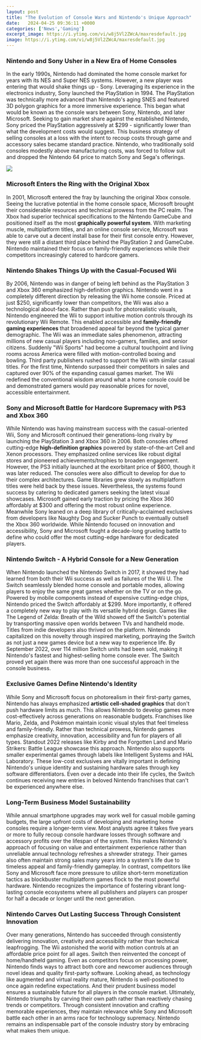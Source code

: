 ```yaml
---
layout: post
title: "The Evolution of Console Wars and Nintendo's Unique Approach"
date:   2024-04-25 09:36:11 +0000
categories: ['News','Gaming']
excerpt_image: https://i.ytimg.com/vi/w8j5Vl2ZWcA/maxresdefault.jpg
image: https://i.ytimg.com/vi/w8j5Vl2ZWcA/maxresdefault.jpg
---
```


### **Nintendo and Sony Usher in a New Era of Home Consoles**
In the early 1990s, Nintendo had dominated the home console market for years with its NES and Super NES systems. However, a new player was entering that would shake things up - Sony. Leveraging its experience in the electronics industry, Sony launched the PlayStation in 1994. The PlayStation was technically more advanced than Nintendo's aging SNES and featured 3D polygon graphics for a more immersive experience. This began what would be known as the console wars between Sony, Nintendo, and later Microsoft. 
Seeking to gain market share against the established Nintendo, Sony priced the PlayStation aggressively at $299 - significantly lower than what the development costs would suggest. This business strategy of selling consoles at a loss with the intent to recoup costs through game and accessory sales became standard practice. Nintendo, who traditionally sold consoles modestly above manufacturing costs, was forced to follow suit and dropped the Nintendo 64 price to match Sony and Sega's offerings.

![](https://theologygaming.com/wp-content/uploads/2015/07/Nintendo-Home-Console-Timeline.jpg)
### **Microsoft Enters the Ring with the Original Xbox**  
In 2001, Microsoft entered the fray by launching the original Xbox console. Seeing the lucrative potential in the home console space, Microsoft brought their considerable resources and technical prowess from the PC realm. The Xbox had superior technical specifications to the Nintendo GameCube and positioned itself as the most **graphically powerful system**. With marketing muscle, multiplatform titles, and an online console service, Microsoft was able to carve out a decent install base for their first console entry. However, they were still a distant third place behind the PlayStation 2 and GameCube. Nintendo maintained their focus on family-friendly experiences while their competitors increasingly catered to hardcore gamers.
### **Nintendo Shakes Things Up with the Casual-Focused Wii**
By 2006, Nintendo was in danger of being left behind as the PlayStation 3 and Xbox 360 emphasized high-definition graphics. Nintendo went in a completely different direction by releasing the Wii home console. Priced at just $250, significantly lower than competitors, the Wii was also a technological about-face. Rather than push for photorealistic visuals, Nintendo engineered the Wii to support intuitive motion controls through its revolutionary Wii Remote. This enabled accessible and **family-friendly gaming experiences** that broadened appeal far beyond the typical gamer demographic. 
The Wii was an immediate sales phenomenon, attracting millions of new casual players including non-gamers, families, and senior citizens. Suddenly "Wii Sports" had become a cultural touchpoint and living rooms across America were filled with motion-controlled boxing and bowling. Third party publishers rushed to support the Wii with similar casual titles. For the first time, Nintendo surpassed their competitors in sales and captured over 90% of the expanding casual games market. The Wii redefined the conventional wisdom around what a home console could be and demonstrated gamers would pay reasonable prices for novel, accessible entertainment.
### **Sony and Microsoft Battle for Hardcore Supremacy with PS3 and Xbox 360** 
While Nintendo was having mainstream success with the casual-oriented Wii, Sony and Microsoft continued their generations-long rivalry by launching the PlayStation 3 and Xbox 360 in 2006. Both consoles offered cutting-edge **high-definition graphics** powered by state-of-the-art Cell and Xenon processors. They emphasized online services like robust digital stores and pioneered achievements/trophies to broaden engagement. However, the PS3 initially launched at the exorbitant price of $600, though it was later reduced. The consoles were also difficult to develop for due to their complex architectures. Game libraries grew slowly as multiplatform titles were held back by these issues.
Nevertheless, the systems found success by catering to dedicated gamers seeking the latest visual showcases. Microsoft gained early traction by pricing the Xbox 360 affordably at $300 and offering the most robust online experience. Meanwhile Sony leaned on a deep library of critically-acclaimed exclusives from developers like Naughty Dog and Sucker Punch to eventually outsell the Xbox 360 worldwide. While Nintendo focused on innovation and accessibility, Sony and Microsoft fought a decade-long grueling battle to define who could offer the most cutting-edge hardware for dedicated players.  
### **Nintendo Switch - A Hybrid Console for a New Generation**
When Nintendo launched the Nintendo Switch in 2017, it showed they had learned from both their Wii success as well as failures of the Wii U. The Switch seamlessly blended home console and portable modes, allowing players to enjoy the same great games whether on the TV or on the go. Powered by mobile components instead of expensive cutting-edge chips, Nintendo priced the Switch affordably at $299. More importantly, it offered a completely new way to play with its versatile hybrid design.
Games like The Legend of Zelda: Breath of the Wild showed off the Switch's potential by transporting massive open worlds between TVs and handheld mode. Titles from indie developers also thrived on the platform. Nintendo capitalized on this novelty through inspired marketing, portraying the Switch as not just a new games device but a new way to experience life. By September 2022, over 114 million Switch units had been sold, making it Nintendo's fastest and highest-selling home console ever. The Switch proved yet again there was more than one successful approach in the console business.
### **Exclusive Games Define Nintendo's Identity** 
While Sony and Microsoft focus on photorealism in their first-party games, Nintendo has always emphasized **artistic cell-shaded graphics** that don't push hardware limits as much. This allows Nintendo to develop games more cost-effectively across generations on reasonable budgets. Franchises like Mario, Zelda, and Pokémon maintain iconic visual styles that feel timeless and family-friendly. Rather than technical prowess, Nintendo games emphasize creativity, innovation, accessibility and fun for players of all types. 
Standout 2022 releases like Kirby and the Forgotten Land and Mario Strikers: Battle League showcase this approach. Nintendo also supports smaller experimental games through labels like Intelligent Systems and HAL Laboratory. These low-cost exclusives are vitally important in defining Nintendo's unique identity and sustaining hardware sales through key software differentiators. Even over a decade into their life cycles, the Switch continues receiving new entries in beloved Nintendo franchises that can't be experienced anywhere else.
### **Long-Term Business Model Sustainability**
While annual smartphone upgrades may work well for casual mobile gaming budgets, the large upfront costs of developing and marketing home consoles require a longer-term view. Most analysts agree it takes five years or more to fully recoup console hardware losses through software and accessory profits over the lifespan of the system. This makes Nintendo's approach of focusing on value and entertainment experience rather than unreliable annual technology refreshes a shrewder strategy. 
Their games also often maintain strong sales many years into a system's life due to timeless appeal and family-friendly gameplay. In contrast, competitors like Sony and Microsoft face more pressure to utilize short-term monetization tactics as blockbuster multiplatform games flock to the most powerful hardware. Nintendo recognizes the importance of fostering vibrant long-lasting console ecosystems where all publishers and players can prosper for half a decade or longer until the next generation.
### **Nintendo Carves Out Lasting Success Through Consistent Innovation**
Over many generations, Nintendo has succeeded through consistently delivering innovation, creativity and accessibility rather than technical leapfrogging. The Wii astonished the world with motion controls at an affordable price point for all ages. Switch then reinvented the concept of home/handheld gaming. Even as competitors focus on processing power, Nintendo finds ways to attract both core and newcomer audiences through novel ideas and quality first-party software.
Looking ahead, as technology like augmented and virtual reality mature, Nintendo is well-positioned to once again redefine expectations. And their prudent business model ensures a sustainable future for all players in the console market. Ultimately, Nintendo triumphs by carving their own path rather than reactively chasing trends or competitors. Through consistent innovation and crafting memorable experiences, they maintain relevance while Sony and Microsoft battle each other in an arms race for technology supremacy. Nintendo remains an indispensable part of the console industry story by embracing what makes them unique.